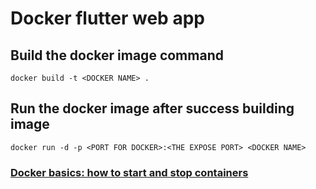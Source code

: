 # Docker flutter web app


## Build the docker image command
```
docker build -t <DOCKER NAME> .
```

## Run the docker image after success building image
```
docker run -d -p <PORT FOR DOCKER>:<THE EXPOSE PORT> <DOCKER NAME>
```

### [Docker basics: how to start and stop containers](https://eldermoraes.com/docker-basics-how-to-start-and-stop-containers/)
